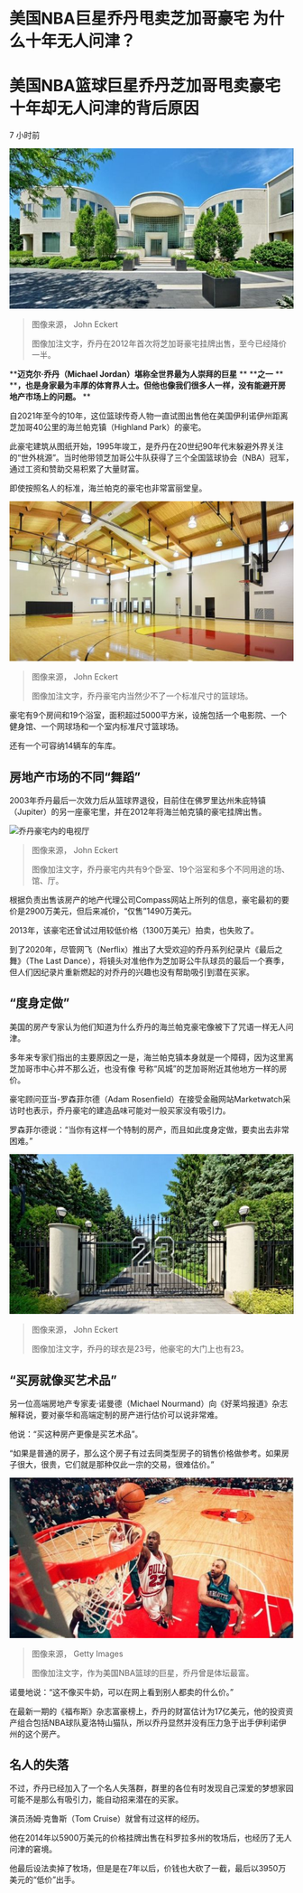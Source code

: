 # 美国NBA巨星乔丹甩卖芝加哥豪宅 为什么十年无人问津？

#  美国NBA篮球巨星乔丹芝加哥甩卖豪宅十年却无人问津的背后原因

7 小时前

![乔丹在2012年首次将芝加哥豪宅挂牌出售，至今已经降价一半。](_126338345_26843182-adc7-4627-a3b3-e69abf035a63.png)

> 图像来源，  John Eckert
>
> 图像加注文字，乔丹在2012年首次将芝加哥豪宅挂牌出售，至今已经降价一半。

****迈克尔·乔丹（Michael Jordan）堪称全世界最为人崇拜的巨星** ** ****之一** ** ****，也是身家最为丰厚的体育界人士。但他也像我们很多人一样，没有能避开房地产市场上的问题。** **

自2021年至今的10年，这位篮球传奇人物一直试图出售他在美国伊利诺伊州距离芝加哥40公里的海兰帕克镇（Highland Park）的豪宅。

此豪宅建筑从图纸开始，1995年竣工，是乔丹在20世纪90年代末躲避外界关注的“世外桃源”。当时他带领芝加哥公牛队获得了三个全国篮球协会（NBA）冠军，通过工资和赞助交易积累了大量财富。

即使按照名人的标准，海兰帕克的豪宅也非常富丽堂皇。

![乔丹豪宅内的篮球场](_126338346_bb25032d-9224-4079-9f67-419e7e506d89.png)

> 图像来源，  John Eckert
>
> 图像加注文字，乔丹豪宅内当然少不了一个标准尺寸的篮球场。

豪宅有9个房间和19个浴室，面积超过5000平方米，设施包括一个电影院、一个健身馆、一个网球场和一个室内标准尺寸篮球场。

还有一个可容纳14辆车的车库。

##  房地产市场的不同“舞蹈”

2003年乔丹最后一次效力后从篮球界退役，目前住在佛罗里达州朱庇特镇（Jupiter）的另一座豪宅里，并在2012年将海兰帕克镇的豪宅挂牌出售。

![乔丹豪宅内的电视厅](_126338347_7357a8a6-2298-49d2-b159-79b76f54f2f2.png)

> 图像来源，  John Eckert
>
> 图像加注文字，乔丹豪宅内共有9个卧室、19个浴室和多个不同用途的场、馆、厅。

根据负责出售该房产的地产代理公司Compass网站上所列的信息，豪宅最初的要价是2900万美元，但后来减价，“仅售”1490万美元。

2013年，该豪宅还曾试过用较低价格（1300万美元）拍卖，也失败了。

到了2020年，尽管网飞（Nerflix）推出了大受欢迎的乔丹系列纪录片《最后之舞》（The Last Dance），将镜头对准他作为芝加哥公牛队球员的最后一个赛季，但人们因纪录片重新燃起的对乔丹的兴趣也没有帮助吸引到潜在买家。

##  “度身定做”

美国的房产专家认为他们知道为什么乔丹的海兰帕克豪宅像被下了咒语一样无人问津。

多年来专家们指出的主要原因之一是，海兰帕克镇本身就是一个障碍，因为这里离芝加哥市中心并不那么近，也没有像 号称“风城”的芝加哥附近其他地方一样的房价。

豪宅顾问亚当-罗森菲尔德（Adam Rosenfield）在接受金融网站Marketwatch采访时也表示，乔丹豪宅的建造品味可能对一般买家没有吸引力。

罗森菲尔德说：“当你有这样一个特制的房产，而且如此度身定做，要卖出去非常困难。”

![乔丹的球衣是23号，他豪宅的大门上也有23。](_126354060_a8d6c859-ae04-454b-8f0f-a0190ac266ae.png)

> 图像来源，  John Eckert
>
> 图像加注文字，乔丹的球衣是23号，他豪宅的大门上也有23。

##  “买房就像买艺术品”

另一位高端房地产专家麦·诺曼德（Michael Nourmand）向《好莱坞报道》杂志解释说，要对豪华和高端定制的房产进行估价可以说非常难。

他说：“买这种房产更像是买艺术品”。

“如果是普通的房子，那么这个房子有过去同类型房子的销售价格做参考。如果房子很大，很贵，它们就是那种仅此一宗的交易，很难估价。”

![1998-1999年赛季上的一次乔丹进球](_126338349_f1a30d8c-6b79-4505-9116-f194947f714a.jpg)

> 图像来源，  Getty Images
>
> 图像加注文字，作为美国NBA篮球的巨星，乔丹曾是体坛最富。

诺曼地说：“这不像买牛奶，可以在网上看到别人都卖的什么价。”

在最新一期的《福布斯》杂志富豪榜上，乔丹的财富估计为17亿美元，他的投资资产组合包括NBA球队夏洛特山猫队，所以乔丹显然并没有压力急于出手伊利诺伊州的这个房产。

##  名人的失落

不过，乔丹已经加入了一个名人失落群，群里的各位有时发现自己深爱的梦想家园可能不是那么有吸引力，能自动招来潜在的买家。

演员汤姆·克鲁斯（Tom Cruise）就曾有过这样的经历。

他在2014年以5900万美元的价格挂牌出售在科罗拉多州的牧场后，也经历了无人问津的窘境。

他最后设法卖掉了牧场，但是是在7年以后，价钱也大砍了一截，最后以3950万美元的“低价”出手。


